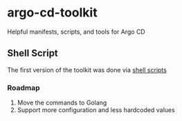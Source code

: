 # argo-cd-toolkit
Helpful manifests, scripts, and tools for Argo CD

## Shell Script
The first version of the toolkit was done via [shell scripts](hack/multiple-clusters/README.md)

### Roadmap
1. Move the commands to Golang
2. Support more configuration and less hardcoded values